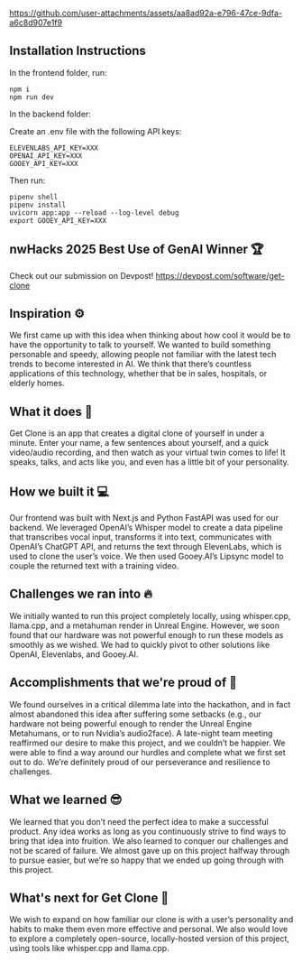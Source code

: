https://github.com/user-attachments/assets/aa8ad92a-e796-47ce-9dfa-a6c8d907e1f9

## Installation Instructions
In the frontend folder, run:

```
npm i
npm run dev
```

In the backend folder:

Create an .env file with the following API keys:
```
ELEVENLABS_API_KEY=XXX
OPENAI_API_KEY=XXX
GOOEY_API_KEY=XXX
```

Then run:
```
pipenv shell
pipenv install
uvicorn app:app --reload --log-level debug
export GOOEY_API_KEY=XXX
```

## nwHacks 2025 Best Use of GenAI Winner :trophy:
Check out our submission on Devpost!
https://devpost.com/software/get-clone

## Inspiration ⚙️
We first came up with this idea when thinking about how cool it would be to have the opportunity to talk to yourself. We wanted to build something personable and speedy, allowing people not familiar with the latest tech trends to become interested in AI. We think that there’s countless applications of this technology, whether that be in sales, hospitals, or elderly homes.

## What it does 🤖
Get Clone is an app that creates a digital clone of yourself in under a minute. Enter your name, a few sentences about yourself, and a quick video/audio recording, and then watch as your virtual twin comes to life! It speaks, talks, and acts like you, and even has a little bit of your personality.

## How we built it 💻
Our frontend was built with Next.js and Python FastAPI was used for our backend. We leveraged OpenAI’s Whisper model to create a data pipeline that transcribes vocal input, transforms it into text, communicates with OpenAI’s ChatGPT API, and returns the text through ElevenLabs, which is used to clone the user’s voice. We then used Gooey.AI’s Lipsync model to couple the returned text with a training video.

## Challenges we ran into 🔥
We initially wanted to run this project completely locally, using whisper.cpp, llama.cpp, and a metahuman render in Unreal Engine. However, we soon found that our hardware was not powerful enough to run these models as smoothly as we wished. We had to quickly pivot to other solutions like OpenAI, Elevenlabs, and Gooey.AI.

## Accomplishments that we're proud of 🗿
We found ourselves in a critical dilemma late into the hackathon, and in fact almost abandoned this idea after suffering some setbacks (e.g., our hardware not being powerful enough to render the Unreal Engine Metahumans, or to run Nvidia’s audio2face). A late-night team meeting reaffirmed our desire to make this project, and we couldn’t be happier. We were able to find a way around our hurdles and complete what we first set out to do. We’re definitely proud of our perseverance and resilience to challenges.

## What we learned 😎
We learned that you don’t need the perfect idea to make a successful product. Any idea works as long as you continuously strive to find ways to bring that idea into fruition. We also learned to conquer our challenges and not be scared of failure. We almost gave up on this project halfway through to pursue easier, but we’re so happy that we ended up going through with this project.

## What's next for Get Clone 👾
We wish to expand on how familiar our clone is with a user’s personality and habits to make them even more effective and personal. We also would love to explore a completely open-source, locally-hosted version of this project, using tools like whisper.cpp and llama.cpp.
